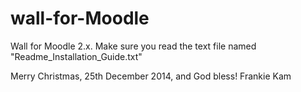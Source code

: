 wall-for-Moodle
===============

Wall for Moodle 2.x. 
Make sure you read the text file named "Readme_Installation_Guide.txt"

Merry Christmas, 25th December 2014, and God bless!
Frankie Kam
